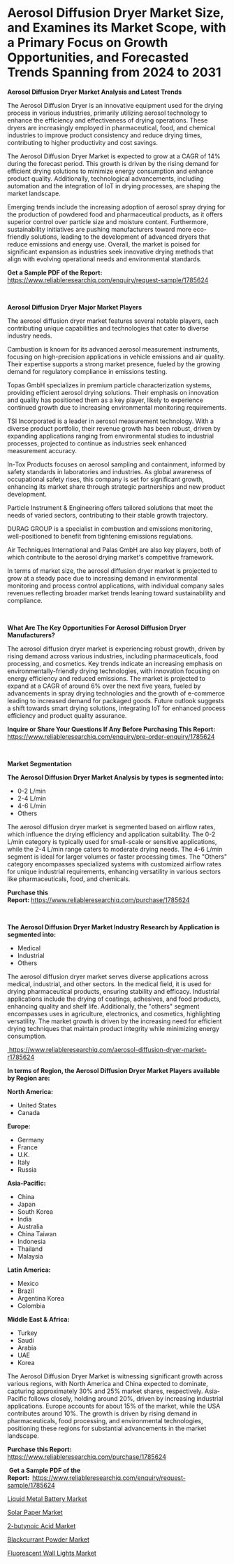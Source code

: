 <p><h1>Aerosol Diffusion Dryer Market Size, and Examines its Market Scope, with a Primary Focus on Growth Opportunities, and Forecasted Trends Spanning from 2024 to 2031</h1></p><p><strong>Aerosol Diffusion Dryer Market Analysis and Latest Trends</strong></p>
<p><p>The Aerosol Diffusion Dryer is an innovative equipment used for the drying process in various industries, primarily utilizing aerosol technology to enhance the efficiency and effectiveness of drying operations. These dryers are increasingly employed in pharmaceutical, food, and chemical industries to improve product consistency and reduce drying times, contributing to higher productivity and cost savings.</p><p>The Aerosol Diffusion Dryer Market is expected to grow at a CAGR of 14% during the forecast period. This growth is driven by the rising demand for efficient drying solutions to minimize energy consumption and enhance product quality. Additionally, technological advancements, including automation and the integration of IoT in drying processes, are shaping the market landscape. </p><p>Emerging trends include the increasing adoption of aerosol spray drying for the production of powdered food and pharmaceutical products, as it offers superior control over particle size and moisture content. Furthermore, sustainability initiatives are pushing manufacturers toward more eco-friendly solutions, leading to the development of advanced dryers that reduce emissions and energy use. Overall, the market is poised for significant expansion as industries seek innovative drying methods that align with evolving operational needs and environmental standards.</p></p>
<p><strong>Get a Sample PDF of the Report:&nbsp;</strong> <a href="https://www.reliableresearchiq.com/enquiry/request-sample/1785624?utm_campaign=1608&utm_medium=2&utm_source=Github&utm_content=ia&utm_term=18102024&utm_id=aerosol-diffusion-dryer">https://www.reliableresearchiq.com/enquiry/request-sample/1785624</a></p>
<p>&nbsp;</p>
<p><strong>Aerosol Diffusion Dryer Major Market Players</strong></p>
<p><p>The aerosol diffusion dryer market features several notable players, each contributing unique capabilities and technologies that cater to diverse industry needs. </p><p>Cambustion is known for its advanced aerosol measurement instruments, focusing on high-precision applications in vehicle emissions and air quality. Their expertise supports a strong market presence, fueled by the growing demand for regulatory compliance in emissions testing.</p><p>Topas GmbH specializes in premium particle characterization systems, providing efficient aerosol drying solutions. Their emphasis on innovation and quality has positioned them as a key player, likely to experience continued growth due to increasing environmental monitoring requirements.</p><p>TSI Incorporated is a leader in aerosol measurement technology. With a diverse product portfolio, their revenue growth has been robust, driven by expanding applications ranging from environmental studies to industrial processes, projected to continue as industries seek enhanced measurement accuracy.</p><p>In-Tox Products focuses on aerosol sampling and containment, informed by safety standards in laboratories and industries. As global awareness of occupational safety rises, this company is set for significant growth, enhancing its market share through strategic partnerships and new product development.</p><p>Particle Instrument & Engineering offers tailored solutions that meet the needs of varied sectors, contributing to their stable growth trajectory. </p><p>DURAG GROUP is a specialist in combustion and emissions monitoring, well-positioned to benefit from tightening emissions regulations. </p><p>Air Techniques International and Palas GmbH are also key players, both of which contribute to the aerosol drying market's competitive framework.</p><p>In terms of market size, the aerosol diffusion dryer market is projected to grow at a steady pace due to increasing demand in environmental monitoring and process control applications, with individual company sales revenues reflecting broader market trends leaning toward sustainability and compliance.</p></p>
<p>&nbsp;</p>
<p><strong>What Are The Key Opportunities For Aerosol Diffusion Dryer Manufacturers?</strong></p>
<p><p>The aerosol diffusion dryer market is experiencing robust growth, driven by rising demand across various industries, including pharmaceuticals, food processing, and cosmetics. Key trends indicate an increasing emphasis on environmentally-friendly drying technologies, with innovation focusing on energy efficiency and reduced emissions. The market is projected to expand at a CAGR of around 6% over the next five years, fueled by advancements in spray drying technologies and the growth of e-commerce leading to increased demand for packaged goods. Future outlook suggests a shift towards smart drying solutions, integrating IoT for enhanced process efficiency and product quality assurance.</p></p>
<p><strong>Inquire or Share Your Questions If Any Before Purchasing This Report:</strong> <a href="https://www.reliableresearchiq.com/enquiry/pre-order-enquiry/1785624?utm_campaign=1608&utm_medium=2&utm_source=Github&utm_content=ia&utm_term=18102024&utm_id=aerosol-diffusion-dryer">https://www.reliableresearchiq.com/enquiry/pre-order-enquiry/1785624</a></p>
<p>&nbsp;</p>
<p><strong>Market Segmentation</strong></p>
<p><strong>The Aerosol Diffusion Dryer Market Analysis by types is segmented into:</strong></p>
<p><ul><li>0-2 L/min</li><li>2-4 L/min</li><li>4-6 L/min</li><li>Others</li></ul></p>
<p><p>The aerosol diffusion dryer market is segmented based on airflow rates, which influence the drying efficiency and application suitability. The 0-2 L/min category is typically used for small-scale or sensitive applications, while the 2-4 L/min range caters to moderate drying needs. The 4-6 L/min segment is ideal for larger volumes or faster processing times. The "Others" category encompasses specialized systems with customized airflow rates for unique industrial requirements, enhancing versatility in various sectors like pharmaceuticals, food, and chemicals.</p></p>
<p><strong>Purchase this Report:&nbsp;</strong><a href="https://www.reliableresearchiq.com/purchase/1785624?utm_campaign=1608&utm_medium=2&utm_source=Github&utm_content=ia&utm_term=18102024&utm_id=aerosol-diffusion-dryer">https://www.reliableresearchiq.com/purchase/1785624</a></p>
<p>&nbsp;</p>
<p><strong>The Aerosol Diffusion Dryer Market Industry Research by Application is segmented into:</strong></p>
<p><ul><li>Medical</li><li>Industrial</li><li>Others</li></ul></p>
<p><p>The aerosol diffusion dryer market serves diverse applications across medical, industrial, and other sectors. In the medical field, it is used for drying pharmaceutical products, ensuring stability and efficacy. Industrial applications include the drying of coatings, adhesives, and food products, enhancing quality and shelf life. Additionally, the "others" segment encompasses uses in agriculture, electronics, and cosmetics, highlighting versatility. The market growth is driven by the increasing need for efficient drying techniques that maintain product integrity while minimizing energy consumption.</p></p>
<p><a href="https://www.reliableresearchiq.com/aerosol-diffusion-dryer-market-r1785624?utm_campaign=1608&utm_medium=2&utm_source=Github&utm_content=ia&utm_term=18102024&utm_id=aerosol-diffusion-dryer">&nbsp;https://www.reliableresearchiq.com/aerosol-diffusion-dryer-market-r1785624</a></p>
<p><strong>In terms of Region, the Aerosol Diffusion Dryer Market Players available by Region are:</strong></p>
<p>
    <p> <strong> North America: </strong>
        <ul>
            <li>United States</li>
            <li>Canada</li>
        </ul>
        </p> 
    <p> <strong> Europe: </strong>
        <ul>
            <li>Germany</li>
            <li>France</li>
            <li>U.K.</li>
            <li>Italy</li>
            <li>Russia</li>
        </ul>
        </p> 
    <p> <strong> Asia-Pacific: </strong>
        <ul>
            <li>China</li>
            <li>Japan</li>
            <li>South Korea</li>
            <li>India</li>
            <li>Australia</li>
            <li>China Taiwan</li>
            <li>Indonesia</li>
            <li>Thailand</li>
            <li>Malaysia</li>
        </ul>
        </p> 
    <p> <strong> Latin America: </strong>
        <ul>
            <li>Mexico</li>
            <li>Brazil</li>
            <li>Argentina Korea</li>
            <li>Colombia</li>
        </ul>
        </p> 
    <p> <strong> Middle East & Africa: </strong>
        <ul>
            <li>Turkey</li>
            <li>Saudi</li>
            <li>Arabia</li>
            <li>UAE</li>
            <li>Korea</li>
        </ul>
    </p>
    </p>
<p><p>The Aerosol Diffusion Dryer Market is witnessing significant growth across various regions, with North America and China expected to dominate, capturing approximately 30% and 25% market shares, respectively. Asia-Pacific follows closely, holding around 20%, driven by increasing industrial applications. Europe accounts for about 15% of the market, while the USA contributes around 10%. The growth is driven by rising demand in pharmaceuticals, food processing, and environmental technologies, positioning these regions for substantial advancements in the market landscape.</p></p>
<p><strong>Purchase this Report: </strong><a href="https://www.reliableresearchiq.com/purchase/1785624?utm_campaign=1608&utm_medium=2&utm_source=Github&utm_content=ia&utm_term=18102024&utm_id=aerosol-diffusion-dryer">https://www.reliableresearchiq.com/purchase/1785624</a></p>
<p>&nbsp;<strong>Get a Sample PDF of the Report:&nbsp;&nbsp;</strong><a href="https://www.reliableresearchiq.com/enquiry/request-sample/1785624?utm_campaign=1608&utm_medium=2&utm_source=Github&utm_content=ia&utm_term=18102024&utm_id=aerosol-diffusion-dryer">https://www.reliableresearchiq.com/enquiry/request-sample/1785624</a></p>
<p><strong></strong></p>
<p><p><a href="https://www.linkedin.com/pulse/unveiling-market-trends-global-liquid-metal-battery-e8vne?utm_campaign=1608&utm_medium=2&utm_source=Github&utm_content=ia&utm_term=18102024&utm_id=aerosol-diffusion-dryer">Liquid Metal Battery Market</a></p><p><a href="https://www.linkedin.com/pulse/global-solar-paper-market-landscape-future-trends-strategic-jwl8e?utm_campaign=1608&utm_medium=2&utm_source=Github&utm_content=ia&utm_term=18102024&utm_id=aerosol-diffusion-dryer">Solar Paper Market</a></p><p><a href="https://github.com/DianaWilson796/Market-Research-Report-List-1/blob/main/2-butynoic-acid-market.md?utm_campaign=1608&utm_medium=2&utm_source=Github&utm_content=ia&utm_term=18102024&utm_id=aerosol-diffusion-dryer">2-butynoic Acid Market</a></p><p><a href="https://www.linkedin.com/pulse/unlocking-growth-potential-strategic-analysis-blackcurrant-77ase?utm_campaign=1608&utm_medium=2&utm_source=Github&utm_content=ia&utm_term=18102024&utm_id=aerosol-diffusion-dryer">Blackcurrant Powder Market</a></p><p><a href="https://www.linkedin.com/pulse/mapping-fluorescent-wall-lights-market-trends-challenges-d7age?utm_campaign=1608&utm_medium=2&utm_source=Github&utm_content=ia&utm_term=18102024&utm_id=aerosol-diffusion-dryer">Fluorescent Wall Lights Market</a></p></p>